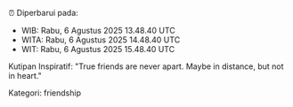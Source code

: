⏰ Diperbarui pada:
- WIB: Rabu, 6 Agustus 2025 13.48.40 UTC
- WITA: Rabu, 6 Agustus 2025 14.48.40 UTC
- WIT: Rabu, 6 Agustus 2025 15.48.40 UTC

Kutipan Inspiratif:
"True friends are never apart. Maybe in distance, but not in heart."


Kategori: friendship

